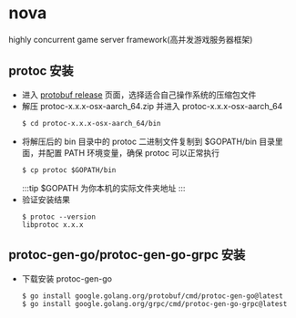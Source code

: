 # nova
highly concurrent game server framework(高并发游戏服务器框架)

## protoc 安装
- 进入 [protobuf release](https://github.com/protocolbuffers/protobuf/releases) 页面，选择适合自己操作系统的压缩包文件
- 解压 protoc-x.x.x-osx-aarch_64.zip 并进入 protoc-x.x.x-osx-aarch_64
  ```
  $ cd protoc-x.x.x-osx-aarch_64/bin
  ```
- 将解压后的 bin 目录中的 protoc 二进制文件复制到 $GOPATH/bin 目录里面，并配置 PATH 环境变量，确保 protoc 可以正常执行
  ```
  $ cp protoc $GOPATH/bin
  ```
  :::tip $GOPATH 为你本机的实际文件夹地址 :::
- 验证安装结果
  ```
  $ protoc --version
  libprotoc x.x.x
  ```
## protoc-gen-go/protoc-gen-go-grpc 安装
- 下载安装 protoc-gen-go
  ```
  $ go install google.golang.org/protobuf/cmd/protoc-gen-go@latest
  $ go install google.golang.org/grpc/cmd/protoc-gen-go-grpc@latest
  ```